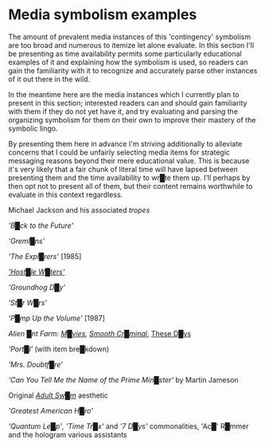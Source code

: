 # Media symbolism examples


The amount of prevalent media instances of this 'contingency' symbolism are too broad and numerous to itemize let alone evaluate.  In this section I'll be presenting as time availability permits some particularly educational examples of it and explaining how the symbolism is used, so readers can gain the familiarity with it to recognize and accurately parse other instances of it out there in the wild.

In the meantime here are the media instances which I currently plan to present in this section; interested readers can and should gain familiarity with them if they do not yet have it, and try evaluating and parsing the organizing symbolism for them on their own to improve their mastery of the symbolic lingo.

By presenting them here in advance I'm striving additionally to alleviate concerns that I could be unfairly selecting media items for strategic messaging reasons beyond their mere educational value.  This is because it's very likely that a fair chunk of literal time will have lapsed between presenting them and the time availability to wr█te them up.  I'll perhaps by then opt not to present all of them, but their content remains worthwhile to evaluate in this context regardless.


Michael Jackson and his associated *tropes*

*'B█ck to the Future'*

*'Greml█ns'*

*'The Expl█rers'* \[1985\]

*['Host█le W█ters'](https://www.youtube.com/playlist?list=PL61D3E6BEABD30E2F)*

*'Groundhog D█y'*

*'St█r W█rs'*

*'P█mp Up the Volume'* \[1987\]

*Alien █nt Farm: [M█vies](https://www.youtube.com/watch?v=LJ2t4jfVTiU), [Smooth Cr█minal](https://www.youtube.com/watch?v=CDl9ZMfj6aE)*, [These D█ys](https://www.youtube.com/watch?v=JNM2tV3PA_8)

*'Port█l'* (with item bre█kdown)

*'Mrs. Doubtf█re'*

*'Can You Tell Me the Name of the Prime Min█ster'* by Martin Jameson

Original *[Adult Sw█m](https://www.youtube.com/watch?v=l-xnfh-u-oI)* aesthetic

*'Greatest American H█ro'*

*'Quantum Le█p'*, *'Time Tr█x'* and *'7 D█ys'* commonalities, 'Ac█' R█mmer and the hologram various assistants
